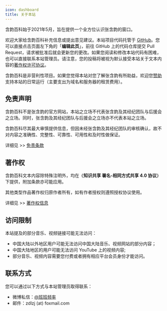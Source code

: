 ```yaml
---
icon: dashboard
title: 关于本站
---
```


含韵百科始于2021年5月，旨在提供一个全方位认识张含韵的窗口。

欢迎大家给含韵百科补充信息或提出意见建议。本站项目代码托管于 [GitHub](https://github.com/leirock/HanyunWiki)。您可以直接点击页面左下角的「**编辑此页**」，前往 GitHub 上的代码仓库提交 Pull Request，请求被批准后就会更新您的更改。如果您阅读和修改本站代码有困难，也可以直接联系本站管理员。请注意，您的投稿将被视为默认接受本站关于文本内容的[著作权许可协议](/about/copyright/)。

含韵百科是非营利性项目。如果您觉得本站对您了解张含韵有所助益，欢迎您[赞助](https://pinlyu.com/donation/)支持本站的日常运行（主要支出为域名和服务器的租赁费用）。

## 免责声明

含韵百科不是张含韵的官方网站，本站之立场不代表张含韵及其经纪团队与后援会之立场。同时，张含韵及其经纪团队与后援会之立场亦不代表本站之立场。

含韵百科尽其最大审慎提供信息，但因未经张含韵及其经纪团队的审核确认，故不对内容之准确性、完整性、可靠性、可用性和及时性做保证。

详细见 >> [免责条款](disclaimer.html)

## 著作权

含韵百科文本内容除特殊注明外，均在《**知识共享 署名-相同方式共享 4.0 协议**》下提供，附加条款亦可能应用。

其他类型作品著作权归原作者所有，如有作者授权则遵照授权协议使用。

详细见 >> [著作权信息](copyright.html)

## 访问限制

本站提及的部分音乐、视频链接可能无法访问：

- 中国大陆以外地区用户可能无法访问中国大陆音乐、视频网站的部分内容；
- 中国大陆地区的用户可能无法访问 YouTube 上的视频内容;
- 部分音乐、视频内容需要您付费或者拥有相应平台会员身份才能访问。

## 联系方式

您可以通过以下方式与本站管理员取得联系：

- 微博私信：[@班班频率](https://weibo.com/leirock)
- 邮件：zdlzj (at) foxmail.com
